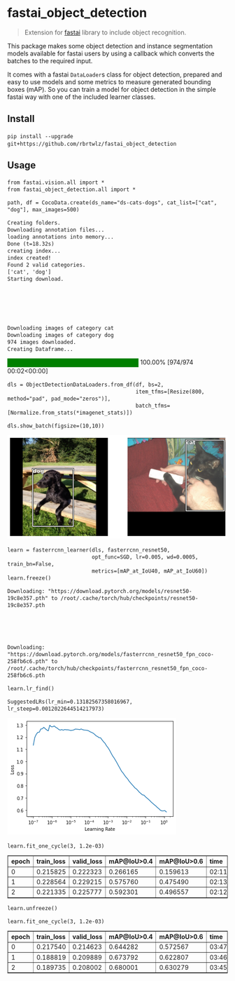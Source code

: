 # fastai_object_detection
> Extension for <a href='https://docs.fast.ai'>fastai</a> library to include object recognition.


This package makes some object detection and instance segmentation models available for fastai users by using 
a callback which converts the batches to the required input. 

It comes with a fastai `DataLoader`s class for object detection, prepared and easy to use models and 
some metrics to measure generated bounding boxes (mAP). So you can train a model for object detection 
in the simple fastai way with one of the included learner classes.

## Install

`pip install --upgrade git+https://github.com/rbrtwlz/fastai_object_detection`

## Usage

```
from fastai.vision.all import *
from fastai_object_detection.all import *
```

```
path, df = CocoData.create(ds_name="ds-cats-dogs", cat_list=["cat", "dog"], max_images=500)
```

    Creating folders.
    Downloading annotation files...
    loading annotations into memory...
    Done (t=18.32s)
    creating index...
    index created!
    Found 2 valid categories.
    ['cat', 'dog']
    Starting download.






    Downloading images of category cat
    Downloading images of category dog
    974 images downloaded.
    Creating Dataframe...




<div>
    <style>
        /* Turns off some styling */
        progress {
            /* gets rid of default border in Firefox and Opera. */
            border: none;
            /* Needs to be in here for Safari polyfill so background images work as expected. */
            background-size: auto;
        }
        .progress-bar-interrupted, .progress-bar-interrupted::-webkit-progress-bar {
            background: #F44336;
        }
    </style>
  <progress value='974' class='' max='974' style='width:300px; height:20px; vertical-align: middle;'></progress>
  100.00% [974/974 00:02<00:00]
</div>



```
dls = ObjectDetectionDataLoaders.from_df(df, bs=2, 
                                         item_tfms=[Resize(800, method="pad", pad_mode="zeros")], 
                                         batch_tfms=[Normalize.from_stats(*imagenet_stats)])
```

```
dls.show_batch(figsize=(10,10))
```


![png](docs/images/output_7_0.png)


```
learn = fasterrcnn_learner(dls, fasterrcnn_resnet50, 
                           opt_func=SGD, lr=0.005, wd=0.0005, train_bn=False,
                           metrics=[mAP_at_IoU40, mAP_at_IoU60])
learn.freeze()
```

    Downloading: "https://download.pytorch.org/models/resnet50-19c8e357.pth" to /root/.cache/torch/hub/checkpoints/resnet50-19c8e357.pth


    


    Downloading: "https://download.pytorch.org/models/fasterrcnn_resnet50_fpn_coco-258fb6c6.pth" to /root/.cache/torch/hub/checkpoints/fasterrcnn_resnet50_fpn_coco-258fb6c6.pth


    


```
learn.lr_find()
```








    SuggestedLRs(lr_min=0.13182567358016967, lr_steep=0.0012022644514217973)




![png](docs/images/output_9_2.png)


```
learn.fit_one_cycle(3, 1.2e-03)
```


<table border="1" class="dataframe">
  <thead>
    <tr style="text-align: left;">
      <th>epoch</th>
      <th>train_loss</th>
      <th>valid_loss</th>
      <th>mAP@IoU>0.4</th>
      <th>mAP@IoU>0.6</th>
      <th>time</th>
    </tr>
  </thead>
  <tbody>
    <tr>
      <td>0</td>
      <td>0.215825</td>
      <td>0.222323</td>
      <td>0.266165</td>
      <td>0.159613</td>
      <td>02:11</td>
    </tr>
    <tr>
      <td>1</td>
      <td>0.228564</td>
      <td>0.229215</td>
      <td>0.575760</td>
      <td>0.475490</td>
      <td>02:13</td>
    </tr>
    <tr>
      <td>2</td>
      <td>0.221335</td>
      <td>0.225777</td>
      <td>0.592301</td>
      <td>0.496557</td>
      <td>02:12</td>
    </tr>
  </tbody>
</table>


```
learn.unfreeze()
```

```
learn.fit_one_cycle(3, 1.2e-03)
```


<table border="1" class="dataframe">
  <thead>
    <tr style="text-align: left;">
      <th>epoch</th>
      <th>train_loss</th>
      <th>valid_loss</th>
      <th>mAP@IoU>0.4</th>
      <th>mAP@IoU>0.6</th>
      <th>time</th>
    </tr>
  </thead>
  <tbody>
    <tr>
      <td>0</td>
      <td>0.217540</td>
      <td>0.214623</td>
      <td>0.644282</td>
      <td>0.572567</td>
      <td>03:47</td>
    </tr>
    <tr>
      <td>1</td>
      <td>0.188819</td>
      <td>0.209889</td>
      <td>0.673792</td>
      <td>0.622807</td>
      <td>03:46</td>
    </tr>
    <tr>
      <td>2</td>
      <td>0.189735</td>
      <td>0.208002</td>
      <td>0.680001</td>
      <td>0.630279</td>
      <td>03:45</td>
    </tr>
  </tbody>
</table>

